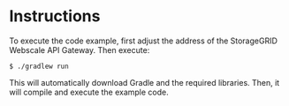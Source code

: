 # Instructions

To execute the code example, first adjust the address of the StorageGRID Webscale API Gateway. Then execute:
```
$ ./gradlew run
```
This will automatically download Gradle and the required libraries. Then, it will compile and execute the example code.

